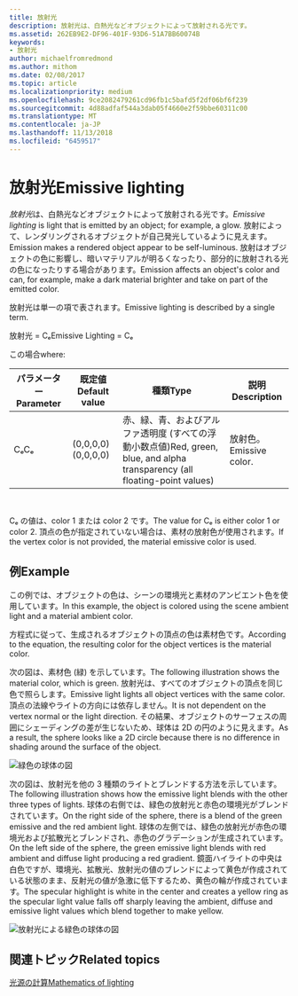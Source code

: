 ```yaml
---
title: 放射光
description: 放射光は、白熱光などオブジェクトによって放射される光です。
ms.assetid: 262EB9E2-DF96-401F-93D6-51A7BB60074B
keywords:
- 放射光
author: michaelfromredmond
ms.author: mithom
ms.date: 02/08/2017
ms.topic: article
ms.localizationpriority: medium
ms.openlocfilehash: 9ce2082479261cd96fb1c5bafd5f2df06bf6f239
ms.sourcegitcommit: 4d88adfaf544a3dab05f4660e2f59bbe60311c00
ms.translationtype: MT
ms.contentlocale: ja-JP
ms.lasthandoff: 11/13/2018
ms.locfileid: "6459517"
---
```

# <a name="emissive-lighting"></a><span data-ttu-id="90a96-104">放射光</span><span class="sxs-lookup"><span data-stu-id="90a96-104">Emissive lighting</span></span>


<span data-ttu-id="90a96-105">*放射光*は、白熱光などオブジェクトによって放射される光です。</span><span class="sxs-lookup"><span data-stu-id="90a96-105">*Emissive lighting* is light that is emitted by an object; for example, a glow.</span></span> <span data-ttu-id="90a96-106">放射によって、レンダリングされるオブジェクトが自己発光しているように見えます。</span><span class="sxs-lookup"><span data-stu-id="90a96-106">Emission makes a rendered object appear to be self-luminous.</span></span> <span data-ttu-id="90a96-107">放射はオブジェクトの色に影響し、暗いマテリアルが明るくなったり、部分的に放射される光の色になったりする場合があります。</span><span class="sxs-lookup"><span data-stu-id="90a96-107">Emission affects an object's color and can, for example, make a dark material brighter and take on part of the emitted color.</span></span>

<span data-ttu-id="90a96-108">放射光は単一の項で表されます。</span><span class="sxs-lookup"><span data-stu-id="90a96-108">Emissive lighting is described by a single term.</span></span>

<span data-ttu-id="90a96-109">放射光 = Cₑ</span><span class="sxs-lookup"><span data-stu-id="90a96-109">Emissive Lighting = Cₑ</span></span>

<span data-ttu-id="90a96-110">この場合</span><span class="sxs-lookup"><span data-stu-id="90a96-110">where:</span></span>

| <span data-ttu-id="90a96-111">パラメーター</span><span class="sxs-lookup"><span data-stu-id="90a96-111">Parameter</span></span> | <span data-ttu-id="90a96-112">既定値</span><span class="sxs-lookup"><span data-stu-id="90a96-112">Default value</span></span> | <span data-ttu-id="90a96-113">種類</span><span class="sxs-lookup"><span data-stu-id="90a96-113">Type</span></span>                                                                 | <span data-ttu-id="90a96-114">説明</span><span class="sxs-lookup"><span data-stu-id="90a96-114">Description</span></span>     |
|-----------|---------------|----------------------------------------------------------------------|-----------------|
| <span data-ttu-id="90a96-115">Cₑ</span><span class="sxs-lookup"><span data-stu-id="90a96-115">Cₑ</span></span>        | <span data-ttu-id="90a96-116">(0,0,0,0)</span><span class="sxs-lookup"><span data-stu-id="90a96-116">(0,0,0,0)</span></span>     | <span data-ttu-id="90a96-117">赤、緑、青、およびアルファ透明度 (すべての浮動小数点値)</span><span class="sxs-lookup"><span data-stu-id="90a96-117">Red, green, blue, and alpha transparency (all floating-point values)</span></span> | <span data-ttu-id="90a96-118">放射色。</span><span class="sxs-lookup"><span data-stu-id="90a96-118">Emissive color.</span></span> |

 

<span data-ttu-id="90a96-119">Cₑ の値は、color 1 または color 2 です。</span><span class="sxs-lookup"><span data-stu-id="90a96-119">The value for Cₑ is either color 1 or color 2.</span></span> <span data-ttu-id="90a96-120">頂点の色が指定されていない場合は、素材の放射色が使用されます。</span><span class="sxs-lookup"><span data-stu-id="90a96-120">If the vertex color is not provided, the material emissive color is used.</span></span>

## <a name="span-idexamplespanspan-idexamplespanspan-idexamplespanexample"></a><span data-ttu-id="90a96-121"><span id="Example"></span><span id="example"></span><span id="EXAMPLE"></span>例</span><span class="sxs-lookup"><span data-stu-id="90a96-121"><span id="Example"></span><span id="example"></span><span id="EXAMPLE"></span>Example</span></span>


<span data-ttu-id="90a96-122">この例では、オブジェクトの色は、シーンの環境光と素材のアンビエント色を使用しています。</span><span class="sxs-lookup"><span data-stu-id="90a96-122">In this example, the object is colored using the scene ambient light and a material ambient color.</span></span>

<span data-ttu-id="90a96-123">方程式に従って、生成されるオブジェクトの頂点の色は素材色です。</span><span class="sxs-lookup"><span data-stu-id="90a96-123">According to the equation, the resulting color for the object vertices is the material color.</span></span>

<span data-ttu-id="90a96-124">次の図は、素材色 (緑) を示しています。</span><span class="sxs-lookup"><span data-stu-id="90a96-124">The following illustration shows the material color, which is green.</span></span> <span data-ttu-id="90a96-125">放射光は、すべてのオブジェクトの頂点を同じ色で照らします。</span><span class="sxs-lookup"><span data-stu-id="90a96-125">Emissive light lights all object vertices with the same color.</span></span> <span data-ttu-id="90a96-126">頂点の法線やライトの方向には依存しません。</span><span class="sxs-lookup"><span data-stu-id="90a96-126">It is not dependent on the vertex normal or the light direction.</span></span> <span data-ttu-id="90a96-127">その結果、オブジェクトのサーフェスの周囲にシェーディングの差が生じないため、球体は 2D の円のように見えます。</span><span class="sxs-lookup"><span data-stu-id="90a96-127">As a result, the sphere looks like a 2D circle because there is no difference in shading around the surface of the object.</span></span>

![緑色の球体の図](images/lighte.jpg)

<span data-ttu-id="90a96-129">次の図は、放射光を他の 3 種類のライトとブレンドする方法を示しています。</span><span class="sxs-lookup"><span data-stu-id="90a96-129">The following illustration shows how the emissive light blends with the other three types of lights.</span></span> <span data-ttu-id="90a96-130">球体の右側では、緑色の放射光と赤色の環境光がブレンドされています。</span><span class="sxs-lookup"><span data-stu-id="90a96-130">On the right side of the sphere, there is a blend of the green emissive and the red ambient light.</span></span> <span data-ttu-id="90a96-131">球体の左側では、緑色の放射光が赤色の環境光および拡散光とブレンドされ、赤色のグラデーションが生成されています。</span><span class="sxs-lookup"><span data-stu-id="90a96-131">On the left side of the sphere, the green emissive light blends with red ambient and diffuse light producing a red gradient.</span></span> <span data-ttu-id="90a96-132">鏡面ハイライトの中央は白色ですが、環境光、拡散光、放射光の値のブレンドによって黄色が作成されている状態のまま、反射光の値が急激に低下するため、黄色の輪が作成されています。</span><span class="sxs-lookup"><span data-stu-id="90a96-132">The specular highlight is white in the center and creates a yellow ring as the specular light value falls off sharply leaving the ambient, diffuse and emissive light values which blend together to make yellow.</span></span>

![放射光による緑色の球体の図](images/lightadse.jpg)

## <a name="span-idrelated-topicsspanrelated-topics"></a><span data-ttu-id="90a96-134"><span id="related-topics"></span>関連トピック</span><span class="sxs-lookup"><span data-stu-id="90a96-134"><span id="related-topics"></span>Related topics</span></span>


[<span data-ttu-id="90a96-135">光源の計算</span><span class="sxs-lookup"><span data-stu-id="90a96-135">Mathematics of lighting</span></span>](mathematics-of-lighting.md)

 

 




